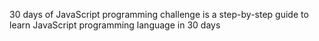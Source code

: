 30 days of JavaScript programming challenge is a step-by-step guide to learn JavaScript programming language in 30 days
